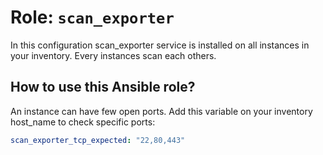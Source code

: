 # Role: `scan_exporter`

In this configuration scan_exporter service is installed on all instances in your inventory.
Every instances scan each others.

## How to use this Ansible role?

An instance can have few open ports. Add this variable on your inventory host_name to check specific ports:

```yaml
scan_exporter_tcp_expected: "22,80,443"
```
